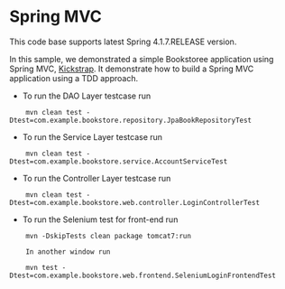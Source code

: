 Spring MVC
==========

This code base supports latest Spring 4.1.7.RELEASE version.

In this sample, we demonstrated a simple Bookstoree application using Spring MVC, [Kickstrap](http://ajkochanowicz.github.com/Kickstrap/). It demonstrate how to build a Spring MVC application using a TDD approach.

* To run the DAO Layer testcase run

```
    mvn clean test -Dtest=com.example.bookstore.repository.JpaBookRepositoryTest
```

* To run the Service Layer testcase run
```
    mvn clean test -Dtest=com.example.bookstore.service.AccountServiceTest
```
* To run the Controller Layer testcase run
```
    mvn clean test -Dtest=com.example.bookstore.web.controller.LoginControllerTest
```
* To run the Selenium test for front-end run
```
    mvn -DskipTests clean package tomcat7:run
    
    In another window run

    mvn test -Dtest=com.example.bookstore.web.frontend.SeleniumLoginFrontendTest
```


